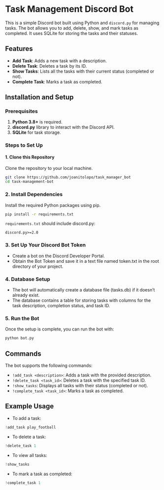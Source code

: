 # Task Management Discord Bot

This is a simple Discord bot built using Python and `discord.py` for managing tasks. The bot allows you to add, delete, show, and mark tasks as completed. It uses SQLite for storing the tasks and their statuses.

## Features
- **Add Task**: Adds a new task with a description.
- **Delete Task**: Deletes a task by its ID.
- **Show Tasks**: Lists all the tasks with their current status (completed or not).
- **Complete Task**: Marks a task as completed.

## Installation and Setup

### Prerequisites
1. **Python 3.8+** is required.
2. **discord.py** library to interact with the Discord API.
3. **SQLite** for task storage.

### Steps to Set Up

#### 1. Clone this Repository

Clone the repository to your local machine.

```bash
git clone https://github.com/joanitolopo/task_manager_bot
cd task-management-bot
```

### 2. Install Dependencies
Install the required Python packages using pip.

```bash
pip install -r requirements.txt
```

`requirements.txt` should include discord.py:
```
discord.py>=2.0
```

### 3. Set Up Your Discord Bot Token
- Create a bot on the Discord Developer Portal.
- Obtain the Bot Token and save it in a text file named token.txt in the root directory of your project.

### 4. Database Setup
- The bot will automatically create a database file (tasks.db) if it doesn’t already exist.
- The database contains a table for storing tasks with columns for the task description, completion status, and task ID.

### 5. Run the Bot
Once the setup is complete, you can run the bot with:

```bash
python bot.py
```


## Commands
The bot supports the following commands:
- `!add_task <description>`: Adds a task with the provided description.
- `!delete_task <task_id>`: Deletes a task with the specified task ID.
- `!show_tasks`: Displays all tasks with their status (completed or not).
- `!complete_task <task_id>`: Marks a task as completed.

## Example Usage
- To add a task:
```python
!add_task play_football
```
- To delete a task:
```python
!delete_task 1
```
- To view all tasks:
```python
!show_tasks
```
- To mark a task as completed:
```python
!complete_task 1
```
